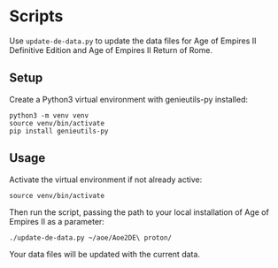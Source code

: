 # Scripts

Use `update-de-data.py` to update the data files for Age of Empires II Definitive Edition and Age of Empires II Return of Rome.

## Setup

Create a Python3 virtual environment with genieutils-py installed:

```shell
python3 -m venv venv
source venv/bin/activate
pip install genieutils-py
```

## Usage

Activate the virtual environment if not already active:

```shell
source venv/bin/activate
```

Then run the script, passing the path to your local installation of Age of Empires II as a parameter:

```shell
./update-de-data.py ~/aoe/Aoe2DE\ proton/
```

Your data files will be updated with the current data.
